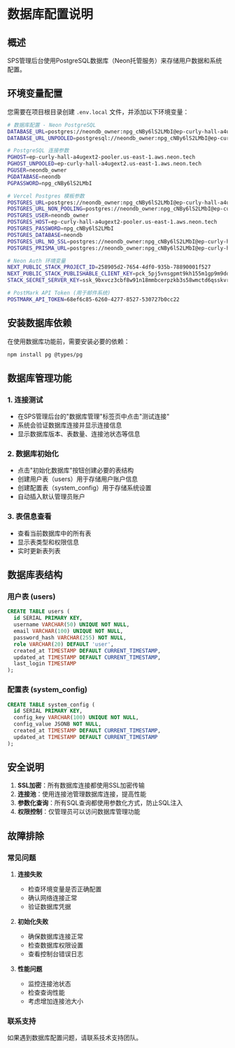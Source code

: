 # 数据库配置说明

## 概述
SPS管理后台使用PostgreSQL数据库（Neon托管服务）来存储用户数据和系统配置。

## 环境变量配置

您需要在项目根目录创建 `.env.local` 文件，并添加以下环境变量：

```bash
# 数据库配置 - Neon PostgreSQL
DATABASE_URL=postgres://neondb_owner:npg_cNBy6lS2LMbI@ep-curly-hall-a4ugext2-pooler.us-east-1.aws.neon.tech/neondb?sslmode=require
DATABASE_URL_UNPOOLED=postgresql://neondb_owner:npg_cNBy6lS2LMbI@ep-curly-hall-a4ugext2.us-east-1.aws.neon.tech/neondb?sslmode=require

# PostgreSQL 连接参数
PGHOST=ep-curly-hall-a4ugext2-pooler.us-east-1.aws.neon.tech
PGHOST_UNPOOLED=ep-curly-hall-a4ugext2.us-east-1.aws.neon.tech
PGUSER=neondb_owner
PGDATABASE=neondb
PGPASSWORD=npg_cNBy6lS2LMbI

# Vercel Postgres 模板参数
POSTGRES_URL=postgres://neondb_owner:npg_cNBy6lS2LMbI@ep-curly-hall-a4ugext2-pooler.us-east-1.aws.neon.tech/neondb?sslmode=require
POSTGRES_URL_NON_POOLING=postgres://neondb_owner:npg_cNBy6lS2LMbI@ep-curly-hall-a4ugext2.us-east-1.aws.neon.tech/neondb?sslmode=require
POSTGRES_USER=neondb_owner
POSTGRES_HOST=ep-curly-hall-a4ugext2-pooler.us-east-1.aws.neon.tech
POSTGRES_PASSWORD=npg_cNBy6lS2LMbI
POSTGRES_DATABASE=neondb
POSTGRES_URL_NO_SSL=postgres://neondb_owner:npg_cNBy6lS2LMbI@ep-curly-hall-a4ugext2-pooler.us-east-1.aws.neon.tech/neondb
POSTGRES_PRISMA_URL=postgres://neondb_owner:npg_cNBy6lS2LMbI@ep-curly-hall-a4ugext2-pooler.us-east-1.aws.neon.tech/neondb?connect_timeout=15&sslmode=require

# Neon Auth 环境变量
NEXT_PUBLIC_STACK_PROJECT_ID=258905d2-7654-4df0-935b-78890001f527
NEXT_PUBLIC_STACK_PUBLISHABLE_CLIENT_KEY=pck_5pj5vnsgpmt9kh155m1gp9m9dqy66800e772jefmh4mcr
STACK_SECRET_SERVER_KEY=ssk_9bxvcz3cbf8w91n18mmbcerpzkb3s58wmctd6qsskvrjg

# PostMark API Token (用于邮件系统)
POSTMARK_API_TOKEN=68ef6c85-6260-4277-8527-530727b0cc22
```

## 安装数据库依赖

在使用数据库功能前，需要安装必要的依赖：

```bash
npm install pg @types/pg
```

## 数据库管理功能

### 1. 连接测试
- 在SPS管理后台的"数据库管理"标签页中点击"测试连接"
- 系统会验证数据库连接并显示连接信息
- 显示数据库版本、表数量、连接池状态等信息

### 2. 数据库初始化
- 点击"初始化数据库"按钮创建必要的表结构
- 创建用户表（users）用于存储用户账户信息
- 创建配置表（system_config）用于存储系统设置
- 自动插入默认管理员账户

### 3. 表信息查看
- 查看当前数据库中的所有表
- 显示表类型和权限信息
- 实时更新表列表

## 数据库表结构

### 用户表 (users)
```sql
CREATE TABLE users (
  id SERIAL PRIMARY KEY,
  username VARCHAR(50) UNIQUE NOT NULL,
  email VARCHAR(100) UNIQUE NOT NULL,
  password_hash VARCHAR(255) NOT NULL,
  role VARCHAR(20) DEFAULT 'user',
  created_at TIMESTAMP DEFAULT CURRENT_TIMESTAMP,
  updated_at TIMESTAMP DEFAULT CURRENT_TIMESTAMP,
  last_login TIMESTAMP
);
```

### 配置表 (system_config)
```sql
CREATE TABLE system_config (
  id SERIAL PRIMARY KEY,
  config_key VARCHAR(100) UNIQUE NOT NULL,
  config_value JSONB NOT NULL,
  created_at TIMESTAMP DEFAULT CURRENT_TIMESTAMP,
  updated_at TIMESTAMP DEFAULT CURRENT_TIMESTAMP
);
```

## 安全说明

1. **SSL加密**：所有数据库连接都使用SSL加密传输
2. **连接池**：使用连接池管理数据库连接，提高性能
3. **参数化查询**：所有SQL查询都使用参数化方式，防止SQL注入
4. **权限控制**：仅管理员可以访问数据库管理功能

## 故障排除

### 常见问题

1. **连接失败**
   - 检查环境变量是否正确配置
   - 确认网络连接正常
   - 验证数据库凭据

2. **初始化失败**
   - 确保数据库连接正常
   - 检查数据库权限设置
   - 查看控制台错误日志

3. **性能问题**
   - 监控连接池状态
   - 检查查询性能
   - 考虑增加连接池大小

### 联系支持
如果遇到数据库配置问题，请联系技术支持团队。 